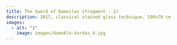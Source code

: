 ```yaml
---
title: The Sword of Damocles (fragment - 2)
description: 2017, classical stained glass technique, 100x70 cm
images:
  - alt: "1"
    image: images/damoklo-kardas_4.jpg
---
```

